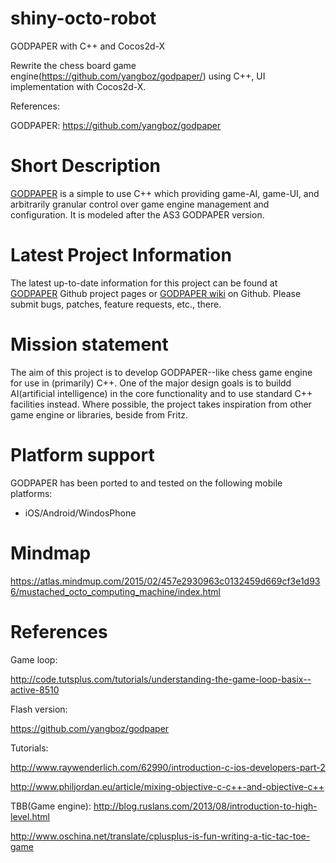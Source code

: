 # shiny-octo-robot
GODPAPER with C++ and Cocos2d-X

Rewrite the chess board game engine(https://github.com/yangboz/godpaper/) using C++, UI implementation with Cocos2d-X.

References:

GODPAPER: https://github.com/yangboz/godpaper

Short Description
=================

[GODPAPER] is a simple to use C++ which providing game-AI,
game-UI, and arbitrarily granular control over game engine management and
configuration.  It is modeled after the AS3 GODPAPER version.

[GODPAPER]: https://github.com/yangboz/shiny-octo-robot


Latest Project Information
==========================

The latest up-to-date information for this project can be found at
[GODPAPER] Github project pages or [GODPAPER wiki][4] on
Github.  Please submit bugs, patches, feature requests, etc.,
there.

[4]: https://github.com/yangboz/shiny-octo-robot


Mission statement
=================

The aim of this project is to develop GODPAPER--like chess game engine
for use in (primarily) C++. One of the major design goals is to buildd AI(artificial intelligence) 
in the core functionality and to use standard C++ facilities instead. Where possible, the project takes
inspiration from other game engine or libraries, beside from Fritz.


Platform support
================

GODPAPER has been ported to and tested on the following mobile platforms:

- iOS/Android/WindosPhone



# Mindmap

https://atlas.mindmup.com/2015/02/457e2930963c0132459d669cf3e1d936/mustached_octo_computing_machine/index.html

# References

Game loop:

http://code.tutsplus.com/tutorials/understanding-the-game-loop-basix--active-8510

Flash version: 

https://github.com/yangboz/godpaper

Tutorials:

http://www.raywenderlich.com/62990/introduction-c-ios-developers-part-2

http://www.philjordan.eu/article/mixing-objective-c-c++-and-objective-c++

TBB(Game engine): http://blog.ruslans.com/2013/08/introduction-to-high-level.html

http://www.oschina.net/translate/cplusplus-is-fun-writing-a-tic-tac-toe-game
